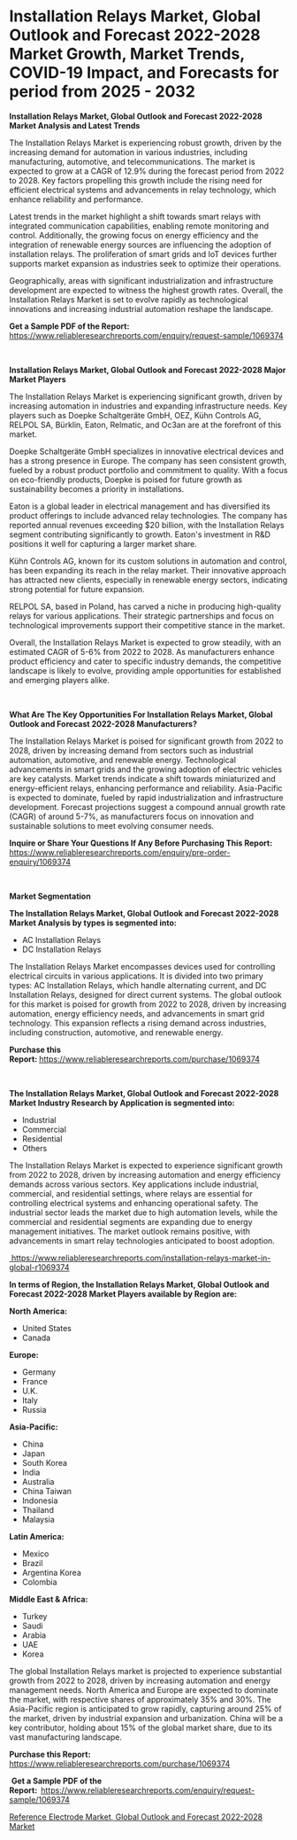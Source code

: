 <p><h1>Installation Relays Market, Global Outlook and Forecast 2022-2028 Market Growth, Market Trends, COVID-19 Impact, and Forecasts for period from 2025 - 2032</h1></p><p><strong>Installation Relays Market, Global Outlook and Forecast 2022-2028 Market Analysis and Latest Trends</strong></p>
<p><p>The Installation Relays Market is experiencing robust growth, driven by the increasing demand for automation in various industries, including manufacturing, automotive, and telecommunications. The market is expected to grow at a CAGR of 12.9% during the forecast period from 2022 to 2028. Key factors propelling this growth include the rising need for efficient electrical systems and advancements in relay technology, which enhance reliability and performance.</p><p>Latest trends in the market highlight a shift towards smart relays with integrated communication capabilities, enabling remote monitoring and control. Additionally, the growing focus on energy efficiency and the integration of renewable energy sources are influencing the adoption of installation relays. The proliferation of smart grids and IoT devices further supports market expansion as industries seek to optimize their operations.</p><p>Geographically, areas with significant industrialization and infrastructure development are expected to witness the highest growth rates. Overall, the Installation Relays Market is set to evolve rapidly as technological innovations and increasing industrial automation reshape the landscape.</p></p>
<p><strong>Get a Sample PDF of the Report:&nbsp;</strong> <a href="https://www.reliableresearchreports.com/enquiry/request-sample/1069374?utm_campaign=3210&utm_medium=2&utm_source=Github&utm_content=ia&utm_term=21032025&utm_id=installation-relays-market-global-outlook-and-forecast-2022-2028">https://www.reliableresearchreports.com/enquiry/request-sample/1069374</a></p>
<p>&nbsp;</p>
<p><strong>Installation Relays Market, Global Outlook and Forecast 2022-2028 Major Market Players</strong></p>
<p><p>The Installation Relays Market is experiencing significant growth, driven by increasing automation in industries and expanding infrastructure needs. Key players such as Doepke Schaltgeräte GmbH, OEZ, Kühn Controls AG, RELPOL SA, Bürklin, Eaton, Relmatic, and Oc3an are at the forefront of this market.</p><p>Doepke Schaltgeräte GmbH specializes in innovative electrical devices and has a strong presence in Europe. The company has seen consistent growth, fueled by a robust product portfolio and commitment to quality. With a focus on eco-friendly products, Doepke is poised for future growth as sustainability becomes a priority in installations.</p><p>Eaton is a global leader in electrical management and has diversified its product offerings to include advanced relay technologies. The company has reported annual revenues exceeding $20 billion, with the Installation Relays segment contributing significantly to growth. Eaton's investment in R&D positions it well for capturing a larger market share.</p><p>Kühn Controls AG, known for its custom solutions in automation and control, has been expanding its reach in the relay market. Their innovative approach has attracted new clients, especially in renewable energy sectors, indicating strong potential for future expansion.</p><p>RELPOL SA, based in Poland, has carved a niche in producing high-quality relays for various applications. Their strategic partnerships and focus on technological improvements support their competitive stance in the market.</p><p>Overall, the Installation Relays Market is expected to grow steadily, with an estimated CAGR of 5-6% from 2022 to 2028. As manufacturers enhance product efficiency and cater to specific industry demands, the competitive landscape is likely to evolve, providing ample opportunities for established and emerging players alike.</p></p>
<p>&nbsp;</p>
<p><strong>What Are The Key Opportunities For Installation Relays Market, Global Outlook and Forecast 2022-2028 Manufacturers?</strong></p>
<p><p>The Installation Relays Market is poised for significant growth from 2022 to 2028, driven by increasing demand from sectors such as industrial automation, automotive, and renewable energy. Technological advancements in smart grids and the growing adoption of electric vehicles are key catalysts. Market trends indicate a shift towards miniaturized and energy-efficient relays, enhancing performance and reliability. Asia-Pacific is expected to dominate, fueled by rapid industrialization and infrastructure development. Forecast projections suggest a compound annual growth rate (CAGR) of around 5-7%, as manufacturers focus on innovation and sustainable solutions to meet evolving consumer needs.</p></p>
<p><strong>Inquire or Share Your Questions If Any Before Purchasing This Report:</strong> <a href="https://www.reliableresearchreports.com/enquiry/pre-order-enquiry/1069374?utm_campaign=3210&utm_medium=2&utm_source=Github&utm_content=ia&utm_term=21032025&utm_id=installation-relays-market-global-outlook-and-forecast-2022-2028">https://www.reliableresearchreports.com/enquiry/pre-order-enquiry/1069374</a></p>
<p>&nbsp;</p>
<p><strong>Market Segmentation</strong></p>
<p><strong>The Installation Relays Market, Global Outlook and Forecast 2022-2028 Market Analysis by types is segmented into:</strong></p>
<p><ul><li>AC Installation Relays</li><li>DC Installation Relays</li></ul></p>
<p><p>The Installation Relays Market encompasses devices used for controlling electrical circuits in various applications. It is divided into two primary types: AC Installation Relays, which handle alternating current, and DC Installation Relays, designed for direct current systems. The global outlook for this market is poised for growth from 2022 to 2028, driven by increasing automation, energy efficiency needs, and advancements in smart grid technology. This expansion reflects a rising demand across industries, including construction, automotive, and renewable energy.</p></p>
<p><strong>Purchase this Report:&nbsp;</strong><a href="https://www.reliableresearchreports.com/purchase/1069374?utm_campaign=3210&utm_medium=2&utm_source=Github&utm_content=ia&utm_term=21032025&utm_id=installation-relays-market-global-outlook-and-forecast-2022-2028">https://www.reliableresearchreports.com/purchase/1069374</a></p>
<p>&nbsp;</p>
<p><strong>The Installation Relays Market, Global Outlook and Forecast 2022-2028 Market Industry Research by Application is segmented into:</strong></p>
<p><ul><li>Industrial</li><li>Commercial</li><li>Residential</li><li>Others</li></ul></p>
<p><p>The Installation Relays Market is expected to experience significant growth from 2022 to 2028, driven by increasing automation and energy efficiency demands across various sectors. Key applications include industrial, commercial, and residential settings, where relays are essential for controlling electrical systems and enhancing operational safety. The industrial sector leads the market due to high automation levels, while the commercial and residential segments are expanding due to energy management initiatives. The market outlook remains positive, with advancements in smart relay technologies anticipated to boost adoption.</p></p>
<p><a href="https://www.reliableresearchreports.com/installation-relays-market-in-global-r1069374?utm_campaign=3210&utm_medium=2&utm_source=Github&utm_content=ia&utm_term=21032025&utm_id=installation-relays-market-global-outlook-and-forecast-2022-2028">&nbsp;https://www.reliableresearchreports.com/installation-relays-market-in-global-r1069374</a></p>
<p><strong>In terms of Region, the Installation Relays Market, Global Outlook and Forecast 2022-2028 Market Players available by Region are:</strong></p>
<p>
    <p> <strong> North America: </strong>
        <ul>
            <li>United States</li>
            <li>Canada</li>
        </ul>
        </p> 
    <p> <strong> Europe: </strong>
        <ul>
            <li>Germany</li>
            <li>France</li>
            <li>U.K.</li>
            <li>Italy</li>
            <li>Russia</li>
        </ul>
        </p> 
    <p> <strong> Asia-Pacific: </strong>
        <ul>
            <li>China</li>
            <li>Japan</li>
            <li>South Korea</li>
            <li>India</li>
            <li>Australia</li>
            <li>China Taiwan</li>
            <li>Indonesia</li>
            <li>Thailand</li>
            <li>Malaysia</li>
        </ul>
        </p> 
    <p> <strong> Latin America: </strong>
        <ul>
            <li>Mexico</li>
            <li>Brazil</li>
            <li>Argentina Korea</li>
            <li>Colombia</li>
        </ul>
        </p> 
    <p> <strong> Middle East & Africa: </strong>
        <ul>
            <li>Turkey</li>
            <li>Saudi</li>
            <li>Arabia</li>
            <li>UAE</li>
            <li>Korea</li>
        </ul>
    </p>
    </p>
<p><p>The global Installation Relays market is projected to experience substantial growth from 2022 to 2028, driven by increasing automation and energy management needs. North America and Europe are expected to dominate the market, with respective shares of approximately 35% and 30%. The Asia-Pacific region is anticipated to grow rapidly, capturing around 25% of the market, driven by industrial expansion and urbanization. China will be a key contributor, holding about 15% of the global market share, due to its vast manufacturing landscape.</p></p>
<p><strong>Purchase this Report: </strong><a href="https://www.reliableresearchreports.com/purchase/1069374?utm_campaign=3210&utm_medium=2&utm_source=Github&utm_content=ia&utm_term=21032025&utm_id=installation-relays-market-global-outlook-and-forecast-2022-2028">https://www.reliableresearchreports.com/purchase/1069374</a></p>
<p>&nbsp;<strong>Get a Sample PDF of the Report:&nbsp;&nbsp;</strong><a href="https://www.reliableresearchreports.com/enquiry/request-sample/1069374?utm_campaign=3210&utm_medium=2&utm_source=Github&utm_content=ia&utm_term=21032025&utm_id=installation-relays-market-global-outlook-and-forecast-2022-2028">https://www.reliableresearchreports.com/enquiry/request-sample/1069374</a></p>
<p><strong></strong></p>
<p><p><a href="https://github.com/peggiputra7o/Market-Research-Report-List-1/blob/main/reference-electrode-market-global-outlook-and-forecast-2022-2028-market.md?utm_campaign=3210&utm_medium=2&utm_source=Github&utm_content=ia&utm_term=21032025&utm_id=installation-relays-market-global-outlook-and-forecast-2022-2028">Reference Electrode Market, Global Outlook and Forecast 2022-2028 Market</a></p></p>